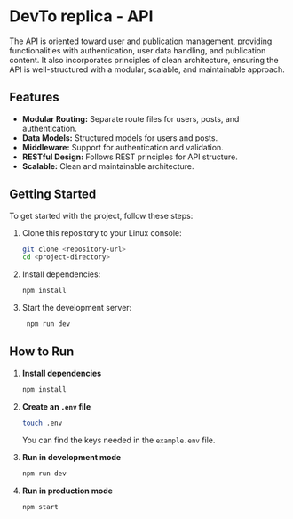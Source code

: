 # DevTo replica - API

The API is oriented toward user and publication management, providing functionalities with authentication, user data handling, and publication content. It also incorporates principles of clean architecture, ensuring the API is well-structured with a modular, scalable, and maintainable approach.

## Features

- **Modular Routing:** Separate route files for users, posts, and authentication.
- **Data Models:** Structured models for users and posts.
- **Middleware:** Support for authentication and validation.
- **RESTful Design:** Follows REST principles for API structure.
- **Scalable:** Clean and maintainable architecture.

## Getting Started

To get started with the project, follow these steps:

1. Clone this repository to your Linux console:
   ```bash
   git clone <repository-url>
   cd <project-directory>


2. Install dependencies:
   ```bash
   npm install


3. Start the development server:
   ```bash
    npm run dev


## How to Run

1. **Install dependencies**

    ```bash
    npm install
    ```

2. **Create an `.env` file**

    ```bash
    touch .env
    ```

    You can find the keys needed in the `example.env` file.

3. **Run in development mode**

    ```bash
    npm run dev
    ```

4. **Run in production mode**

    ```bash
    npm start
    ```
